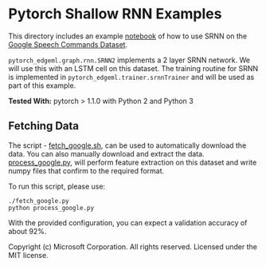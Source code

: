 # Pytorch Shallow RNN Examples

This directory includes an example [notebook](SRNN_Example.ipynb) of how to use
SRNN on the [Google Speech Commands
Dataset](https://ai.googleblog.com/2017/08/launching-speech-commands-dataset.html).

`pytorch_edgeml.graph.rnn.SRNN2` implements a 2 layer SRNN network. We will use
this with an LSTM cell on this dataset. The training routine for SRNN is
implemented in `pytorch_edgeml.trainer.srnnTrainer` and will be used as part of
this example.

**Tested With:** pytorch > 1.1.0 with Python 2 and Python 3

## Fetching Data

The script - [fetch_google.sh](fetch_google.py), can be used to  automatically
download the data. You can also manually download and extract the data.
[process_google.py](process_google.py), will perform feature extraction on this
dataset and write numpy files that confirm to the required format.

 To run this script, please use:

    ./fetch_google.py
    python process_google.py

With the provided configuration, you can expect a validation accuracy of about
92%.

Copyright (c) Microsoft Corporation. All rights reserved. 
Licensed under the MIT license.
